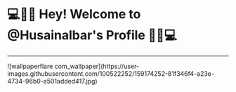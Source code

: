 <h1>💻👊🏻 Hey! Welcome to @Husainalbar's Profile 👊🏻💻</h1>
<hr></hr>
![wallpaperflare com_wallpaper](https://user-images.githubusercontent.com/100522252/159174252-81f346f4-a23e-4734-96b0-a501added417.jpg)
